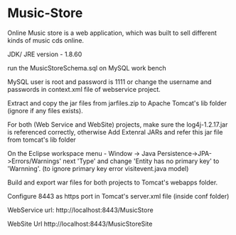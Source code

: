 # Music-Store
Online Music store is a web application, which was built to sell different kinds of music cds online.


JDK/ JRE version - 1.8.60

run the MusicStoreSchema.sql on MySQL work bench

MySQL user is root and password is 1111 or change the username and passwords in context.xml file of webservice project.

Extract and copy the jar files from jarfiles.zip to Apache Tomcat's lib folder (ignore if any files exists).

For both (Web Service and WebSite) projects, make sure the log4j-1.2.17.jar is referenced correctly, otherwise Add Extenral JARs and refer this jar file from tomcat's lib folder

On the Eclipse workspace menu - Window -> Java Persistence->JPA->Errors/Warnings' next 'Type' and change 'Entity has no primary key' to 'Warnning'. (to ignore primary key error visitevent.java model)

Build and export war files for both projects to Tomcat's webapps folder.

Configure 8443 as https port in Tomcat's server.xml file (inside conf folder)

<Connector
           protocol="org.apache.coyote.http11.Http11Protocol"
           port="8443" maxThreads="200"
           scheme="https" secure="true" SSLEnabled="true"
           keystoreFile="C:\Keystore\myssl.keystore" keystorePass="111111"
           clientAuth="false" sslProtocol="TLS"/>

WebService url: http://localhost:8443/MusicStore

WebSite Url http://localhost:8443/MusicStoreSite
